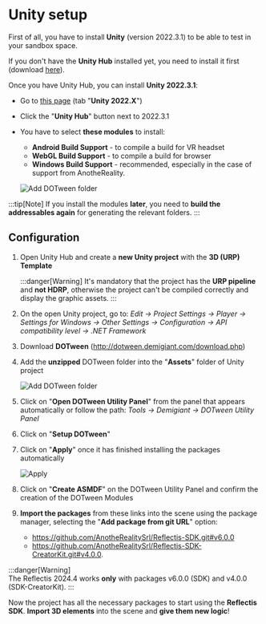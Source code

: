 ﻿---
sidebar_position: 1
---

# Unity setup

First of all, you have to install **Unity** (version 2022.3.1) to be able to test in your sandbox space. 

If you don't have the **Unity Hub** installed yet, you need to install it first (download [here](https://unity.com/download)). 

Once you have Unity Hub, you can install **Unity 2022.3.1**:
- Go to [this page](https://unity.com/releases/editor/archive) (tab "**Unity 2022.X**")
- Click the "**Unity Hub**" button next to 2022.3.1
- You have to select **these modules** to install:
	- **Android Build Support** - to compile a build for VR headset
	- **WebGL Build Support** - to compile a build for browser
	- **Windows Build Support** - recommended, especially in the case of support from AnotheReality.
	
	
	![Add DOTween folder](/img/unitysetup_3.png)
	
:::tip[Note]
If you install the modules **later**, you need to **build the addressables again** for generating the relevant folders.
:::


## Configuration
1. Open Unity Hub and create a **new Unity project** with the **3D (URP) Template**

	:::danger[Warning]
	It's mandatory that the project has the **URP pipeline** and **not HDRP**, otherwise the project can't be compiled correctly and display the graphic assets.
	:::

2. On the open Unity project, go to: _Edit → Project Settings → Player → Settings for Windows → Other Settings → Configuration → API compatibility level → .NET Framework_
3. Download **DOTween** (http://dotween.demigiant.com/download.php)
4. Add the **unzipped** DOTween folder into the "**Assets**" folder of Unity project

	![Add DOTween folder](/img/unitysetup_1.png)

5. Click on "**Open DOTween Utility Panel**" from the panel that appears automatically or follow the path: _Tools → Demigiant → DOTween Utility Panel_
6. Click on "**Setup DOTween**"
7. Click on "**Apply**" once it has finished installing the packages automatically

	![Apply](/img/unitysetup_2.png)

8. Click on "**Create ASMDF**" on the DOTween Utility Panel and confirm the creation of the DOTween Modules
9. **Import the packages** from these links into the scene using the package manager, selecting the "**Add package from git URL**" option:
					
	- https://github.com/AnotheRealitySrl/Reflectis-SDK.git#v6.0.0
	- https://github.com/AnotheRealitySrl/Reflectis-SDK-CreatorKit.git#v4.0.0.
	
:::danger[Warning]								
	The Reflectis 2024.4 works **only** with packages v6.0.0 (SDK) and v4.0.0 (SDK-CreatorKit).
:::

Now the project has all the necessary packages to start using the **Reflectis SDK**. 
**Import 3D elements** into the scene and **give them new logic**!